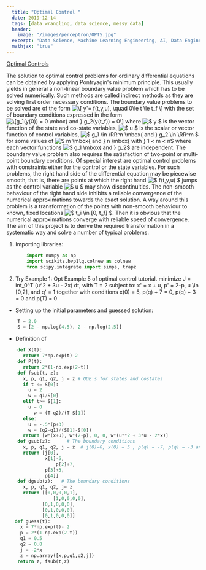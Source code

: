 ```yaml
---
  title: "Optimal Control "
  date: 2019-12-14
  tags: [data wrangling, data science, messy data]
  header:
    image: "/images/perceptron/OPT5.jpg"
  excerpt: "Data Science, Machine Learning Engineering, AI, Data Engineering"
  mathjax: "true"
---
```


  [Optimal Controls](https://github.com/iamgoddey/optimal-control-problems)

The solution to optimal control problems for ordinary differential equations can be obtained by applying Pontryagin's minimum principle. This usually yields in general a non-linear boundary value problem which has to be solved numerically. Such methods are called indirect methods as they are solving first order necessary conditions. The boundary value problems to be solved are of the form  <img src="https://latex.codecogs.com/gif.latex?\[&space;y'=&space;f(t,y,u),&space;\quad&space;0\le&space;t&space;\le&space;t_f&space;\]" title="\[ y'= f(t,y,u), \quad 0\le t \le t_f \]" />  with the set of boundary conditions expressed in the form  <img src="https://latex.codecogs.com/gif.latex?\[g_1(y(0))&space;=&space;0&space;\mbox{&space;and&space;}&space;g_2(y(t_f))&space;=&space;0\]" title="\[g_1(y(0)) = 0 \mbox{ and } g_2(y(t_f)) = 0\]" />   where <img src="https://latex.codecogs.com/gif.latex?$&space;y&space;$" title="$ y $" /> is the vector function of the state and co-state variables, <img src="https://latex.codecogs.com/gif.latex?$&space;u&space;$" title="$ u $" /> is the scalar or vector function of control variables, <img src="https://latex.codecogs.com/gif.latex?$&space;g_1&space;\in&space;\RR^n&space;\mbox{&space;and&space;}&space;g_2&space;\in&space;\RR^m&space;$" title="$ g_1 \in \RR^n \mbox{ and } g_2 \in \RR^m $" />  for some values of <img src="https://latex.codecogs.com/gif.latex?$&space;m&space;\mbox{&space;and&space;}&space;n&space;\mbox{&space;with&space;}&space;1&space;\le&space;m&space;<&space;n$" title="$ m \mbox{ and } n \mbox{ with } 1 < m < n$" />  where each vector functions <img src="https://latex.codecogs.com/gif.latex?$&space;g_1&space;\mbox{&space;and&space;}&space;g_2$" title="$ g_1 \mbox{ and } g_2$" /> are independent. The boundary value problem also requires the satisfaction of two-point or multi-point boundary conditions. Of special interest are optimal control problems with constraints either for the control or the state variables. For such problems, the right hand side of the differential equation may be piecewise smooth, that is, there are points at which the right hand <img src="https://latex.codecogs.com/gif.latex?$&space;f(t,y,u)&space;$" title="$ f(t,y,u) $" /> jumps as the control variable <img src="https://latex.codecogs.com/gif.latex?$&space;u&space;$" title="$ u $" /> may show discontinuities.
The non-smooth behaviour of the right hand side inhibits a reliable convergence of the numerical approximations towards the exact solution. A way around this problem is a transformation of the points with non-smooth behaviour to known, fixed locations <img src="https://latex.codecogs.com/gif.latex?$&space;t_i&space;\in&space;[0,&space;t_f]&space;$" title="$ t_i \in [0, t_f] $" />. Then it is obvious that the numerical approximations converge with reliable speed of convergence. The aim of this project is to derive the required transformation in a systematic way and solve a number of typical problems.


 1. Importing libraries:
    ```python
        import numpy as np
        import scikits.bvp1lg.colnew as colnew
        from scipy.integrate import simps, trapz
    ```
 2. Try Example 1: Opt Example 5 of optimal control tutorial.
    minimize J = int_0^T (u^2 + 3u - 2x) dt, with T = 2
    subject to: x' = x + u, p' = 2-p, u \in [0,2], and
    q' = 1 together with conditions
    x(0) = 5, p(q) + 7 = 0, p(q) + 3 = 0 and p(T) = 0
  * Setting up the initial parameters and guessed solution:
  ```python
      T = 2.0
      S = [2 - np.log(4.5), 2 - np.log(2.5)]
  ```
  * Definition of
  ```python
      def X(t):
        return 7*np.exp(t)-2
      def P(t):
        return 2*(1-np.exp(2-t))
      def fsub(t, z):
        x, p, q1, q2, j = z # ODE's for states and costates
        if t <= S[0]:
          u = 2
          w = q1/S[0]
        elif t>= S[1]:
          u = 0
    	    w = (T-q2)/(T-S[1])
        else:
          u = -.5*(p+3)
          w = (q2-q1)/(S[1]-S[0])
        return [w*(x+u), w*(2-p), 0, 0, w*(u**2 + 3*u - 2*x)]
      def gsub(z):      # The boundary conditions
        x, p, q1, q2, j = z  # j(0)=0, x(0) = 5 , p(q) = -7, p(q) = -3 an p(T) = 0.
        return [j[0],
                x[1]-5,
    		        p[2]+7,
                p[3]+3,
                p[4]]
      def dgsub(z):   # The boundary conditions
        x, p, q1, q2, j= z
        return [[0,0,0,0,1],
    		       [1,0,0,0,0],
               [0,1,0,0,0],
               [0,1,0,0,0],
               [0,1,0,0,0]]
     def guess(t):
       x = 7*np.exp(t)- 2
       p = 2*(1-np.exp(2-t))
       q1 = 0.5
       q2 = 0.8
       j = -2*x
       z = np.array([x,p,q1,q2,j])
      return z, fsub(t,z)
  ```
